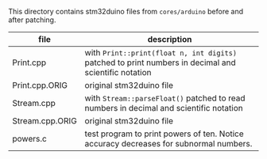 This directory contains stm32duino files from `cores/arduino` before and after patching.

file|description
--|--
Print.cpp | with `Print::print(float n, int digits)` patched to print numbers in decimal and scientific notation
Print.cpp.ORIG | original stm32duino file
Stream.cpp | with `Stream::parseFloat()` patched to read numbers in decimal and scientific notation
Stream.cpp.ORIG | original stm32duino file
powers.c | test program to print powers of ten. Notice accuracy decreases for subnormal numbers.
